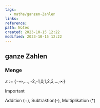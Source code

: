```yaml
---
tags:
  - mathe/ganzen-Zahlen
links: 
reference: 
path: Notes
created: 2023-10-15 12:22
modified: 2023-10-15 12:22
---
```

## ganze Zahlen 
### Menge
$\mathbb{Z}$ := {$-\infty$,..., -2,-1,0,1,2,3,...,$\infty$}

> [!important] 
> Addition (+), Subtraktion(-), Multiplikation (*)


